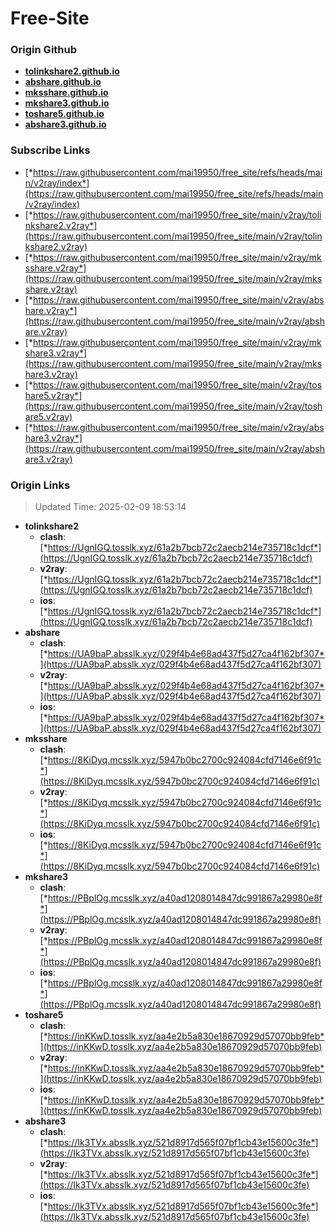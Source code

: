 # Free-Site

### Origin Github

- [**tolinkshare2.github.io**](https://github.com/tolinkshare2/tolinkshare2.github.io)
- [**abshare.github.io**](https://github.com/abshare/abshare.github.io)
- [**mksshare.github.io**](https://github.com/mksshare/mksshare.github.io)
- [**mkshare3.github.io**](https://github.com/mkshare3/mkshare3.github.io)
- [**toshare5.github.io**](https://github.com/toshare5/toshare5.github.io)
- [**abshare3.github.io**](https://github.com/abshare3/abshare3.github.io)

### Subscribe Links

- [*https://raw.githubusercontent.com/mai19950/free_site/refs/heads/main/v2ray/index*](https://raw.githubusercontent.com/mai19950/free_site/refs/heads/main/v2ray/index)
- [*https://raw.githubusercontent.com/mai19950/free_site/main/v2ray/tolinkshare2.v2ray*](https://raw.githubusercontent.com/mai19950/free_site/main/v2ray/tolinkshare2.v2ray)
- [*https://raw.githubusercontent.com/mai19950/free_site/main/v2ray/mksshare.v2ray*](https://raw.githubusercontent.com/mai19950/free_site/main/v2ray/mksshare.v2ray)
- [*https://raw.githubusercontent.com/mai19950/free_site/main/v2ray/abshare.v2ray*](https://raw.githubusercontent.com/mai19950/free_site/main/v2ray/abshare.v2ray)
- [*https://raw.githubusercontent.com/mai19950/free_site/main/v2ray/mkshare3.v2ray*](https://raw.githubusercontent.com/mai19950/free_site/main/v2ray/mkshare3.v2ray)
- [*https://raw.githubusercontent.com/mai19950/free_site/main/v2ray/toshare5.v2ray*](https://raw.githubusercontent.com/mai19950/free_site/main/v2ray/toshare5.v2ray)
- [*https://raw.githubusercontent.com/mai19950/free_site/main/v2ray/abshare3.v2ray*](https://raw.githubusercontent.com/mai19950/free_site/main/v2ray/abshare3.v2ray)

### Origin Links

> Updated Time: 2025-02-09 18:53:14

- **tolinkshare2**
  - **clash**: [*https://UgnIGQ.tosslk.xyz/61a2b7bcb72c2aecb214e735718c1dcf*](https://UgnIGQ.tosslk.xyz/61a2b7bcb72c2aecb214e735718c1dcf)
  - **v2ray**: [*https://UgnIGQ.tosslk.xyz/61a2b7bcb72c2aecb214e735718c1dcf*](https://UgnIGQ.tosslk.xyz/61a2b7bcb72c2aecb214e735718c1dcf)
  - **ios**: [*https://UgnIGQ.tosslk.xyz/61a2b7bcb72c2aecb214e735718c1dcf*](https://UgnIGQ.tosslk.xyz/61a2b7bcb72c2aecb214e735718c1dcf)
- **abshare**
  - **clash**: [*https://UA9baP.absslk.xyz/029f4b4e68ad437f5d27ca4f162bf307*](https://UA9baP.absslk.xyz/029f4b4e68ad437f5d27ca4f162bf307)
  - **v2ray**: [*https://UA9baP.absslk.xyz/029f4b4e68ad437f5d27ca4f162bf307*](https://UA9baP.absslk.xyz/029f4b4e68ad437f5d27ca4f162bf307)
  - **ios**: [*https://UA9baP.absslk.xyz/029f4b4e68ad437f5d27ca4f162bf307*](https://UA9baP.absslk.xyz/029f4b4e68ad437f5d27ca4f162bf307)
- **mksshare**
  - **clash**: [*https://8KiDyq.mcsslk.xyz/5947b0bc2700c924084cfd7146e6f91c*](https://8KiDyq.mcsslk.xyz/5947b0bc2700c924084cfd7146e6f91c)
  - **v2ray**: [*https://8KiDyq.mcsslk.xyz/5947b0bc2700c924084cfd7146e6f91c*](https://8KiDyq.mcsslk.xyz/5947b0bc2700c924084cfd7146e6f91c)
  - **ios**: [*https://8KiDyq.mcsslk.xyz/5947b0bc2700c924084cfd7146e6f91c*](https://8KiDyq.mcsslk.xyz/5947b0bc2700c924084cfd7146e6f91c)
- **mkshare3**
  - **clash**: [*https://PBplOg.mcsslk.xyz/a40ad1208014847dc991867a29980e8f*](https://PBplOg.mcsslk.xyz/a40ad1208014847dc991867a29980e8f)
  - **v2ray**: [*https://PBplOg.mcsslk.xyz/a40ad1208014847dc991867a29980e8f*](https://PBplOg.mcsslk.xyz/a40ad1208014847dc991867a29980e8f)
  - **ios**: [*https://PBplOg.mcsslk.xyz/a40ad1208014847dc991867a29980e8f*](https://PBplOg.mcsslk.xyz/a40ad1208014847dc991867a29980e8f)
- **toshare5**
  - **clash**: [*https://inKKwD.tosslk.xyz/aa4e2b5a830e18670929d57070bb9feb*](https://inKKwD.tosslk.xyz/aa4e2b5a830e18670929d57070bb9feb)
  - **v2ray**: [*https://inKKwD.tosslk.xyz/aa4e2b5a830e18670929d57070bb9feb*](https://inKKwD.tosslk.xyz/aa4e2b5a830e18670929d57070bb9feb)
  - **ios**: [*https://inKKwD.tosslk.xyz/aa4e2b5a830e18670929d57070bb9feb*](https://inKKwD.tosslk.xyz/aa4e2b5a830e18670929d57070bb9feb)
- **abshare3**
  - **clash**: [*https://Ik3TVx.absslk.xyz/521d8917d565f07bf1cb43e15600c3fe*](https://Ik3TVx.absslk.xyz/521d8917d565f07bf1cb43e15600c3fe)
  - **v2ray**: [*https://Ik3TVx.absslk.xyz/521d8917d565f07bf1cb43e15600c3fe*](https://Ik3TVx.absslk.xyz/521d8917d565f07bf1cb43e15600c3fe)
  - **ios**: [*https://Ik3TVx.absslk.xyz/521d8917d565f07bf1cb43e15600c3fe*](https://Ik3TVx.absslk.xyz/521d8917d565f07bf1cb43e15600c3fe)
